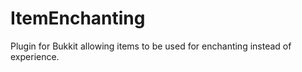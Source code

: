 ItemEnchanting
==============

Plugin for Bukkit allowing items to be used for enchanting instead of experience.
